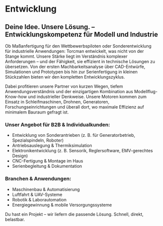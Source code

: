 <h1 class="page-title">Entwicklung</h1>
<section class="product-detail">
  <h2>Deine Idee. Unsere Lösung. – Entwicklungskompetenz für Modell und Industrie</h2>
  <p>Ob Maßanfertigung für den Wettbewerbspiloten oder Sonderentwicklung für industrielle Anwendungen: Torcman entwickelt, was nicht von der Stange kommt. Unsere Stärke liegt im Verständnis komplexer Anforderungen – und der Fähigkeit, sie effizient in technische Lösungen zu übersetzen. Von der ersten Machbarkeitsanalyse über CAD-Entwürfe, Simulationen und Prototypen bis hin zur Serienfertigung in kleinen Stückzahlen bieten wir den kompletten Entwicklungszyklus.</p>
  <p>Dabei profitieren unsere Partner von kurzen Wegen, tiefem Anwendungsverständnis und der einzigartigen Kombination aus Modellflug-Know-how und industrieller Denkweise. Unsere Motoren kommen zum Einsatz in Schleifmaschinen, Drohnen, Generatoren, Forschungseinrichtungen und überall dort, wo maximale Effizienz auf minimalem Bauraum gefragt ist.</p>
  <h3>Unser Angebot für B2B &amp; Individualkunden:</h3>
  <ul>
    <li>Entwicklung von Sonderantrieben (z.&nbsp;B. für Generatorbetrieb, Spezialspindeln, Roboter)</li>
    <li>Antriebsauslegung &amp; Thermiksimulation</li>
    <li>Elektronikentwicklung (z.&nbsp;B. Sensorik, Reglersoftware, EMV-gerechtes Design)</li>
    <li>CNC-Fertigung &amp; Montage im Haus</li>
    <li>Serienbegleitung &amp; Dokumentation</li>
  </ul>
  <h3>Branchen &amp; Anwendungen:</h3>
  <ul>
    <li>Maschinenbau &amp; Automatisierung</li>
    <li>Luftfahrt &amp; UAV-Systeme</li>
    <li>Robotik &amp; Laborautomation</li>
    <li>Energiegewinnung &amp; mobile Versorgungssysteme</li>
  </ul>
  <p>Du hast ein Projekt – wir liefern die passende Lösung. Schnell, direkt, belastbar.</p>
</section>
